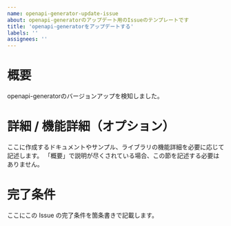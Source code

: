 ```yaml
---
name: openapi-generator-update-issue
about: openapi-generatorのアップデート用のIssueのテンプレートです
title: 'openapi-generatorをアップデートする'
labels: ''
assignees: ''
---
```


# 概要

openapi-generatorのバージョンアップを検知しました。


# 詳細 / 機能詳細（オプション）

ここに作成するドキュメントやサンプル、ライブラリの機能詳細を必要に応じて記述します。
「概要」で説明が尽くされている場合、この節を記述する必要はありません。

# 完了条件

ここにこの Issue の完了条件を箇条書きで記載します。
